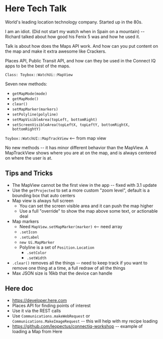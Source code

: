 # Here Tech Talk

World's leading location technology company. Started up in the 80s.

I am an idiot. (Did not start my watch when in Spain on a mountain) -- Richard talked about how good his Fenix 5 was and how he used it.

Talk is about how does the Maps API work. And how can you put content on the map and make it extra awesome like Crackers.

Places API, Public Transit API, and how can they be used in the Connect IQ apps to be the best of the maps.

`Class: Toybox::WatchUi::MapView`

Seven new methods:

* `getMapMode(mode)`
* `getMapMode()`
* `clear()`
* `setMapMarker(markers)`
* `setPolyline(polyline)`
* `setMapVisibleArea(topLeft, bottomRight)`
* `setScreenVisibleArea(topLeftX, topLeftY, bottomRightX, bottomRightY)`

`Toybox::WatchUI::MapTrackView` <-- from map view

No new methods -- it has minor different behavior than the MapView.  A MapTrackView shows where you are at on the map, and is always centered on where the user is at.

## Tips and Tricks

* The MapView cannot be the first view in the app -- fixed with 3.1 update
* Use the `getProjected` to set a more custom "zoom level", default is a bounding box that auto centers
* Map view is always full screen
    * You can set the screen visible area and it can push the map higher
    * Use a full "override" to show the map above some text, or actionable deal
* Map markers 
    * Need `MapView.setMapMarker(marker)` <-- need array
    * `.setIcon`
    * `.setLabel`
    * `new Ui.MapMarker`
    * Polyline is a set of `Position.Location` 
        * `.setColor`
        * `.setWidth`
* `.clear()` removes all the things -- need to keep track if you want to remove one thing at a time, a full redraw of all the things
* Max JSON size is 16kb that the device can handle

## Here doc

* https://developer.here.com
* Places API for finding points of interest
* Use it via the REST calls
* Use `Communications.makeWebRequest` or `Communications.MakeImageRequest` -- this will help with my recipe loading
* https://github.com/leopectus/connectiq-workshop -- example of loading a Map from Here

